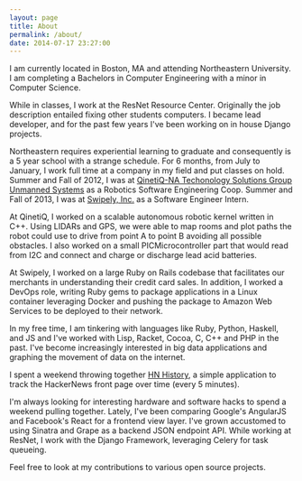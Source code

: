 ```yaml
---
layout: page
title: About
permalink: /about/
date: 2014-07-17 23:27:00
---
```


I am currently located in Boston, MA and attending Northeastern University.
I am completing a Bachelors in Computer Engineering with a minor in Computer Science.

While in classes, I work at the ResNet Resource Center.
Originally the job description entailed fixing other students computers.
I became lead developer, and for the past few years I've been working on in house Django projects.

Northeastern requires experiential learning to graduate and consequently is a 5 year school with a strange schedule.
For 6 months, from July to January, I work full time at a company in my field and put classes on hold.
Summer and Fall of 2012, I was at [QinetiQ-NA Techonology Solutions Group Unmanned Systems](https://www.qinetiq-na.com/products/unmanned-systems/) as a Robotics Software Engineering Coop.
Summer and Fall of 2013, I was at [Swipely, Inc.](http://www.swipely.com/) as a Software Engineer Intern.

At QinetiQ, I worked on a scalable autonomous robotic kernel written in C++.
Using LIDARs and GPS, we were able to map rooms and plot paths the robot could use to drive from point A to point B avoiding all possible obstacles.
I also worked on a small PICMicrocontroller part that would read from I2C and connect and charge or discharge lead acid batteries.

At Swipely, I worked on a large Ruby on Rails codebase that facilitates our merchants in understanding their credit card sales.
In addition, I worked a DevOps role, writing Ruby gems to package applications in a Linux container leveraging Docker and pushing the package to Amazon Web Services to be deployed to their network.

In my free time, I am tinkering with languages like Ruby, Python, Haskell, and JS and I've worked with Lisp, Racket, Cocoa, C, C++ and PHP in the past.
I've become increasingly interested in big data applications and graphing the movement of data on the internet.

I spent a weekend throwing together [HN History](http://www.hn-history.com/), a simple application to track the HackerNews front page over time (every 5 minutes).

I'm always looking for interesting hardware and software hacks to spend a weekend pulling together.
Lately, I've been comparing Google's AngularJS and Facebook's React for a frontend view layer.
I've grown accustomed to using Sinatra and Grape as a backend JSON endpoint API.
While working at ResNet, I work with the Django Framework, leveraging Celery for task queueing.

Feel free to look at my contributions to various open source projects.
